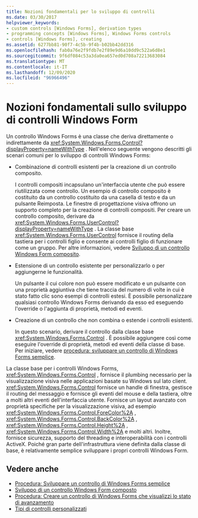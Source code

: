 ```yaml
---
title: Nozioni fondamentali per lo sviluppo di controlli
ms.date: 03/30/2017
helpviewer_keywords:
- custom controls [Windows Forms], derivation types
- programming concepts [Windows Forms], Windows Forms controls
- controls [Windows Forms], creating
ms.assetid: 6277bb81-90f7-4c5b-9f4b-b02bb42dd316
ms.openlocfilehash: fab0a76e2f9fdb7e2f89e9d6a10dd9c522a6d8e1
ms.sourcegitcommit: 9f6df084c53a3da0ea657ed0d708a72213683084
ms.translationtype: MT
ms.contentlocale: it-IT
ms.lasthandoff: 12/09/2020
ms.locfileid: "96966496"
---
```

# <a name="windows-forms-control-development-basics"></a>Nozioni fondamentali sullo sviluppo di controlli Windows Form
Un controllo Windows Forms è una classe che deriva direttamente o indirettamente da <xref:System.Windows.Forms.Control?displayProperty=nameWithType> . Nell'elenco seguente vengono descritti gli scenari comuni per lo sviluppo di controlli Windows Forms:  
  
- Combinazione di controlli esistenti per la creazione di un controllo composito.  
  
     I controlli compositi incapsulano un'interfaccia utente che può essere riutilizzata come controllo. Un esempio di controllo composito è costituito da un controllo costituito da una casella di testo e da un pulsante Reimposta. Le finestre di progettazione visiva offrono un supporto completo per la creazione di controlli compositi. Per creare un controllo composito, derivare da <xref:System.Windows.Forms.UserControl?displayProperty=nameWithType> . La classe base <xref:System.Windows.Forms.UserControl> fornisce il routing della tastiera per i controlli figlio e consente ai controlli figlio di funzionare come un gruppo. Per altre informazioni, vedere [Sviluppo di un controllo Windows Form composito](developing-a-composite-windows-forms-control.md).  
  
- Estensione di un controllo esistente per personalizzarlo o per aggiungerne le funzionalità.  
  
     Un pulsante il cui colore non può essere modificato e un pulsante con una proprietà aggiuntiva che tiene traccia del numero di volte in cui è stato fatto clic sono esempi di controlli estesi. È possibile personalizzare qualsiasi controllo Windows Forms derivando da esso ed eseguendo l'override o l'aggiunta di proprietà, metodi ed eventi.  
  
- Creazione di un controllo che non combina o estende i controlli esistenti.  
  
     In questo scenario, derivare il controllo dalla classe base <xref:System.Windows.Forms.Control> . È possibile aggiungere così come eseguire l'override di proprietà, metodi ed eventi della classe di base. Per iniziare, vedere [procedura: sviluppare un controllo di Windows Forms semplice](how-to-develop-a-simple-windows-forms-control.md).  
  
 La classe base per i controlli Windows Forms, <xref:System.Windows.Forms.Control> , fornisce il plumbing necessario per la visualizzazione visiva nelle applicazioni basate su Windows sul lato client. <xref:System.Windows.Forms.Control> fornisce un handle di finestra, gestisce il routing del messaggio e fornisce gli eventi del mouse e della tastiera, oltre a molti altri eventi dell'interfaccia utente. Fornisce un layout avanzato con proprietà specifiche per la visualizzazione visiva, ad esempio <xref:System.Windows.Forms.Control.ForeColor%2A> , <xref:System.Windows.Forms.Control.BackColor%2A> , <xref:System.Windows.Forms.Control.Height%2A> , <xref:System.Windows.Forms.Control.Width%2A> e molti altri. Inoltre, fornisce sicurezza, supporto del threading e interoperabilità con i controlli ActiveX. Poiché gran parte dell'infrastruttura viene definita dalla classe di base, è relativamente semplice sviluppare i propri controlli Windows Form.  
  
## <a name="see-also"></a>Vedere anche

- [Procedura: Sviluppare un controllo di Windows Forms semplice](how-to-develop-a-simple-windows-forms-control.md)
- [Sviluppo di un controllo Windows Form composto](developing-a-composite-windows-forms-control.md)
- [Procedura: Creare un controllo di Windows Forms che visualizzi lo stato di avanzamento](how-to-create-a-windows-forms-control-that-shows-progress.md)
- [Tipi di controlli personalizzati](varieties-of-custom-controls.md)
